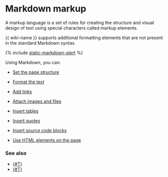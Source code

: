 # Markdown markup

A markup language is a set of rules for creating the structure and visual design of text using special characters called markup elements.

{{ wiki-name }} supports additional formatting elements that are not present in the standard Markdown syntax.

{% include [static-markdown-alert](../_includes/wiki/static-markdown-alert.md) %}

Using Markdown, you can:

* [Set the page structure](static-markup/document-structure.md)

* [Format the text](static-markup/formatting.md)

* [Add links](static-markup/links.md)

* [Attach images and files](static-markup/files.md)

* [Insert tables](static-markup/grids.md)

* [Insert quotes](static-markup/quoting.md)

* [Insert source code blocks](static-markup/source.md)

* [Use HTML elements on the page](static-markup/html-code.md)


### See also

* [{#T}](actions.md)
* [{#T}](formatter.md)